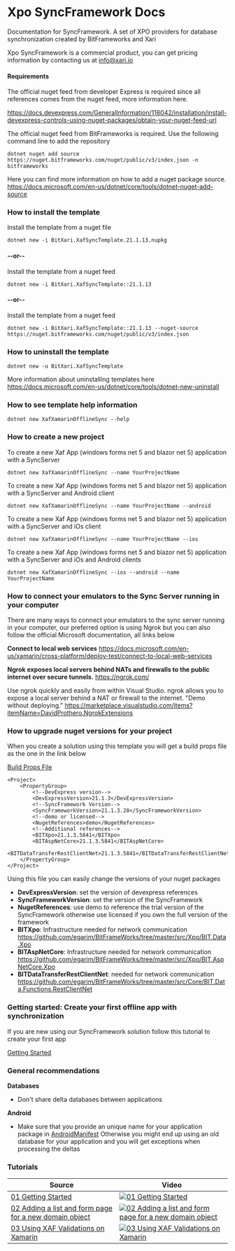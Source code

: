 # Xpo SyncFramework Docs
Documentation for SyncFramework. A set of XPO providers for database synchronization created by BitFrameworks and Xari

Xpo SyncFramework is a commercial product, you can get pricing information by contacting us at info@xari.io

#### Requirements

The official nuget feed from developer Express is required since all references comes from the nuget feed, more information here.

https://docs.devexpress.com/GeneralInformation/116042/installation/install-devexpress-controls-using-nuget-packages/obtain-your-nuget-feed-url

The official nuget feed from BitFrameworks is required. Use the following command line to add the repository
```<language>
dotnet nuget add source https://nuget.bitframeworks.com/nuget/public/v3/index.json -n bitframeworks
```

Here you can find more information on how to add a nuget package source.
https://docs.microsoft.com/en-us/dotnet/core/tools/dotnet-nuget-add-source


### How to install the template

Install the template from a nuget file
```<language>
dotnet new -i BitXari.XafSyncTemplate.21.1.13.nupkg
```
#### --or--

Install the template from a nuget feed
```<language>
dotnet new -i BitXari.XafSyncTemplate::21.1.13
```

#### --or--

Install the template from a nuget feed
```<language>
dotnet new -i BitXari.XafSyncTemplate::21.1.13 --nuget-source https://nuget.bitframeworks.com/nuget/public/v3/index.json
```

### How to uninstall the template


```<language>
dotnet new -u BitXari.XafSyncTemplate
```

More information about uninstalling templates here https://docs.microsoft.com/en-us/dotnet/core/tools/dotnet-new-uninstall

### How to see template help information

```<language>
dotnet new XafXamarinOfflineSync --help
```

### How to create a new project
To create a new Xaf App (windows forms net 5 and blazor net 5) application with a SyncServer

```<language>
dotnet new XafXamarinOfflineSync --name YourProjectName
```
To create a new Xaf App (windows forms net 5 and blazor net 5) application with a SyncServer and Android client

```<language>
dotnet new XafXamarinOfflineSync --name YourProjectName --android
```

To create a new Xaf App (windows forms net 5 and blazor net 5) application with a SyncServer and iOs client

```<language>
dotnet new XafXamarinOfflineSync --name YourProjectName --ios
```

To create a new Xaf App (windows forms net 5 and blazor net 5) application with a SyncServer and iOs and Android clients

```<language>
dotnet new XafXamarinOfflineSync --ios --android --name YourProjectName
```

### How to connect your emulators to the Sync Server running in your computer

There are many ways to connect your emulators to the sync server running in your computer, our preferred option is using Ngrok
but you can also follow the official Microsoft documentation, all links below

**Connect to local web services**
https://docs.microsoft.com/en-us/xamarin/cross-platform/deploy-test/connect-to-local-web-services

**Ngrok exposes local servers behind NATs and firewalls to the public internet over secure tunnels.**
https://ngrok.com/

Use ngrok quickly and easily from within Visual Studio. ngrok allows you to expose a local server behind a NAT or firewall to the internet. "Demo without deploying."
https://marketplace.visualstudio.com/items?itemName=DavidProthero.NgrokExtensions

### How to upgrade nuget versions for your project

When you create a solution using this template you will get a build props file as the one in the link below

[Build Props File](DemoApp/Directory.Build.props)


```<language>
<Project>
	<PropertyGroup>
		<!--DevExpress version-->
		<DevExpressVersion>21.1.3</DevExpressVersion>
		<!--SyncFramework Version-->
		<SyncFrameworkVersion>21.1.3.28</SyncFrameworkVersion>
		<!--demo or licensed-->
		<NugetReferences>demo</NugetReferences>
		<!--Additional references-->
		<BITXpo>21.1.3.5841</BITXpo>
		<BITAspNetCore>21.1.3.5841</BITAspNetCore>
		<BITDataTransferRestClientNet>21.1.3.5841</BITDataTransferRestClientNet>
	</PropertyGroup>
</Project>

```
Using this file you can easily change the versions of your nuget packages

- **DevExpressVersion**: set the version of devexpress references
- **SyncFrameworkVersion**: set the version of the SyncFramework
- **NugetReferences**: use demo to reference the trial version of the SyncFramework otherwise use licensed if you own the full version of the framework
- **BITXpo**: Infrastructure needed for network communication https://github.com/egarim/BitFrameWorks/tree/master/src/Xpo/BIT.Data.Xpo
- **BITAspNetCore**: Infrastructure needed for network communication https://github.com/egarim/BitFrameWorks/tree/master/src/Xpo/BIT.AspNetCore.Xpo
- **BITDataTransferRestClientNet**:  needed for network communication https://github.com/egarim/BitFrameWorks/tree/master/src/Core/BIT.Data.Functions.RestClientNet

### Getting started: Create your first offline app with synchronization

If you are new using our SyncFramework solution follow this tutorial to create your first app

[Getting Started](Docs/GettingStarted.md) 

### General recommendations

**Databases**
- Don't share delta databases between applications

**Android**
- Make sure that you provide an unique name for your application package in [AndroidManifest](/DemoApp/DemoApp.Mobile.Android/Properties/AndroidManifest.xml) Otherwise you might end up using an old database for your application and you will get exceptions when processing the deltas

### Tutorials

| Source  | Video |
| ------------- | ------------- |
| [01 Getting Started](Tutorials/01-GettingStarted/README.md)  | [![01 Getting Started](https://img.youtube.com/vi/_Af-iDnKVSU/0.jpg)](https://www.youtube.com/watch?v=_Af-iDnKVSU)  |
| [02 Adding a list and form page for a new domain object](Tutorials/02-Adding-a-list-and-form-page-for-a-new-DomainObject/README.md)  | [![02 Adding a list and form page for a new domain object](https://img.youtube.com/vi/OollP2p5eyM/0.jpg)](https://www.youtube.com/watch?v=OollP2p5eyM)  |
| [03 Using XAF Validations on Xamarin](Tutorials/03-Using-XAF-Validations-on-Xamarin/README.md)  | [![03 Using XAF Validations on Xamarin](https://img.youtube.com/vi/6XE3lC0qzLU/0.jpg)](https://www.youtube.com/watch?v=6XE3lC0qzLU)  |

